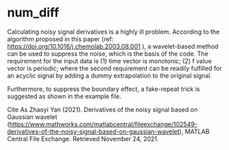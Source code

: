 # num_diff
Calculating noisy signal derivatives is a highly ill problem. According to the algorithm proposed in this paper (ref: https://doi.org/10.1016/j.chemolab.2003.08.001 ), a wavelet-based method can be used to suppress the noise, which is the basis of the code. The requirement for the input data is 
(1) time vector is monotonic;
(2) f value vector is periodic;
where the second requirement can be readily fulfilled for an acyclic signal by adding a dummy extrapolation to the original signal.

Furthermore, to suppress the boundary effect, a fake-repeat trick is suggested as shown in the example file.

Cite As
Zhaoyi Yan (2021). Derivatives of the noisy signal based on Gaussian wavelet (https://www.mathworks.com/matlabcentral/fileexchange/102549-derivatives-of-the-noisy-signal-based-on-gaussian-wavelet), MATLAB Central File Exchange. Retrieved November 24, 2021.
